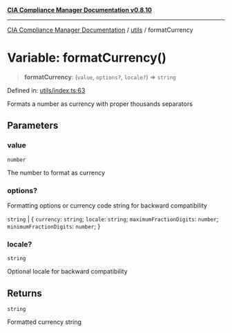 [**CIA Compliance Manager Documentation v0.8.10**](../../README.md)

***

[CIA Compliance Manager Documentation](../../modules.md) / [utils](../README.md) / formatCurrency

# Variable: formatCurrency()

> **formatCurrency**: (`value`, `options?`, `locale?`) => `string`

Defined in: [utils/index.ts:63](https://github.com/Hack23/cia-compliance-manager/blob/680c1f0618a64f5e2a4571e2b2ee23d6baf8dc9d/src/utils/index.ts#L63)

Formats a number as currency with proper thousands separators

## Parameters

### value

`number`

The number to format as currency

### options?

Formatting options or currency code string for backward compatibility

`string` | \{ `currency`: `string`; `locale`: `string`; `maximumFractionDigits`: `number`; `minimumFractionDigits`: `number`; \}

### locale?

`string`

Optional locale for backward compatibility

## Returns

`string`

Formatted currency string
